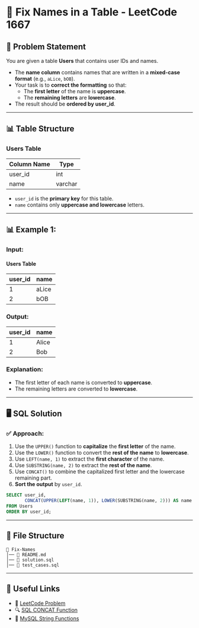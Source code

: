 
# 📝 Fix Names in a Table - LeetCode 1667

## 📌 Problem Statement
You are given a table **Users** that contains user IDs and names.

- The **name column** contains names that are written in a **mixed-case format** (e.g., `aLice`, `bOB`).
- Your task is to **correct the formatting** so that:
  - The **first letter** of the name is **uppercase**.
  - The **remaining letters** are **lowercase**.
- The result should be **ordered by user_id**.

---

## 📊 Table Structure

### **Users Table**
| Column Name | Type    |
| ----------- | ------- |
| user_id     | int     |
| name        | varchar |

- `user_id` is the **primary key** for this table.
- `name` contains only **uppercase and lowercase** letters.

---

## 📊 Example 1:

### **Input:**
#### **Users Table**
| user_id | name  |
| ------- | ----- |
| 1       | aLice |
| 2       | bOB   |

### **Output:**
| user_id | name  |
| ------- | ----- |
| 1       | Alice |
| 2       | Bob   |

### **Explanation:**
- The first letter of each name is converted to **uppercase**.
- The remaining letters are converted to **lowercase**.

---

## 🖥 SQL Solution

### ✅ **Approach:**
1. Use the `UPPER()` function to **capitalize** the **first letter** of the name.
2. Use the `LOWER()` function to convert the **rest of the name** to **lowercase**.
3. Use `LEFT(name, 1)` to extract the **first character** of the name.
4. Use `SUBSTRING(name, 2)` to extract the **rest of the name**.
5. Use `CONCAT()` to combine the capitalized first letter and the lowercase remaining part.
6. **Sort the output** by `user_id`.

```sql
SELECT user_id, 
       CONCAT(UPPER(LEFT(name, 1)), LOWER(SUBSTRING(name, 2))) AS name 
FROM Users 
ORDER BY user_id;
```

---

## 📁 File Structure
```
📂 Fix-Names
│── 📜 README.md
│── 📜 solution.sql
│── 📜 test_cases.sql
```

---

## 🔗 Useful Links
- 📖 [LeetCode Problem](https://leetcode.com/problems/fix-names-in-a-table/)
- 🔍 [SQL CONCAT Function](https://www.w3schools.com/sql/func_mysql_concat.asp)
- 📝 [MySQL String Functions](https://dev.mysql.com/doc/refman/8.0/en/string-functions.html)

